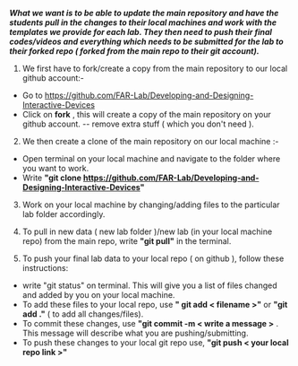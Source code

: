**_What we want is to be able to update the main repository and have the students pull in the changes to their local machines and work with the templates we provide for each lab. They then need to push their final codes/videos and everything which needs to be submitted for the lab to their forked repo ( forked from the main repo to their git account)._**

1) We first have to fork/create a copy from the main repository to our local github account:-
  * Go to https://github.com/FAR-Lab/Developing-and-Designing-Interactive-Devices
  * Click on **fork** , this will create a copy of the main repository on your github account.
-- remove extra stuff ( which you don't need ).

2) We then create a clone of the main repository on our local machine :- 
  * Open terminal on your local machine and navigate to the folder where you want to work.
  * Write **"git clone https://github.com/FAR-Lab/Developing-and-Designing-Interactive-Devices"**

3) Work on your local machine by changing/adding files to the particular lab folder accordingly.

4) To pull in new data ( new lab folder )/new lab (in your local machine repo) from the main repo, write **"git pull"** in the terminal.

5) To push your final lab data to your local repo ( on github ), follow these instructions:
  * write "git status" on terminal. This will give you a list of files changed and added by you on your local machine.
  * To add these files to your local repo, use **" git add < filename >"** or **"git add ."** ( to add all changes/files).
  * To commit these changes, use **"git commit -m < write a message >** . This message will describe what you are pushing/submitting.
  * To push these changes to your local git repo use, **"git push < your local repo link >"**